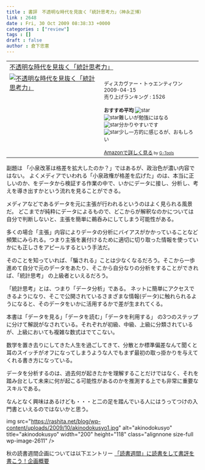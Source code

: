 ```yaml
---
title : 書評　不透明な時代を見抜く「統計思考力」（神永正博）
link : 2648
date : Fri, 30 Oct 2009 08:38:33 +0000
categories : ["review"]
tags : []
draft : false
author : 倉下忠憲
---
```


<table  border="0" cellpadding="5"><tr><td colspan="2"><a href="http://www.amazon.co.jp/%E4%B8%8D%E9%80%8F%E6%98%8E%E3%81%AA%E6%99%82%E4%BB%A3%E3%82%92%E8%A6%8B%E6%8A%9C%E3%81%8F%E3%80%8C%E7%B5%B1%E8%A8%88%E6%80%9D%E8%80%83%E5%8A%9B%E3%80%8D-%E7%A5%9E%E6%B0%B8-%E6%AD%A3%E5%8D%9A/dp/4887596995%3FSubscriptionId%3D15SMZCTB9V8NGR2TW082%26tag%3Drashita1000-22%26linkCode%3Dxm2%26camp%3D2025%26creative%3D165953%26creativeASIN%3D4887596995" target="_top">不透明な時代を見抜く「統計思考力」</a><img src='http://www.assoc-amazon.jp/e/ir?t=rashita1000-22&l=ur2&o=9' width='1' height='1' border='0' alt='' /></td></tr><tr><td valign="top"><a href="http://www.amazon.co.jp/%E4%B8%8D%E9%80%8F%E6%98%8E%E3%81%AA%E6%99%82%E4%BB%A3%E3%82%92%E8%A6%8B%E6%8A%9C%E3%81%8F%E3%80%8C%E7%B5%B1%E8%A8%88%E6%80%9D%E8%80%83%E5%8A%9B%E3%80%8D-%E7%A5%9E%E6%B0%B8-%E6%AD%A3%E5%8D%9A/dp/4887596995%3FSubscriptionId%3D15SMZCTB9V8NGR2TW082%26tag%3Drashita1000-22%26linkCode%3Dxm2%26camp%3D2025%26creative%3D165953%26creativeASIN%3D4887596995" target="_top"><img src="http://ecx.images-amazon.com/images/I/419vMGbnvyL._SL160_.jpg" border="0" alt="不透明な時代を見抜く「統計思考力」" /></a></td><td valign="top"><font size="-1"><br />ディスカヴァー・トゥエンティワン  2009-04-15<br />売り上げランキング : 1526<br /><br /><strong>おすすめ平均  </strong><img src="http://g-images.amazon.com/images/G/01/detail/stars-4-0.gif" alt="star" /><br /><img src="http://g-images.amazon.com/images/G/01/detail/stars-4-0.gif" alt="star" />難しいが勉強にはなる<br /><img src="http://g-images.amazon.com/images/G/01/detail/stars-4-0.gif" alt="star" />分かりやすいです<br /><img src="http://g-images.amazon.com/images/G/01/detail/stars-3-0.gif" alt="star" />少し一方的に感じるが、おもしろい<br /><br /><a href="http://www.amazon.co.jp/%E4%B8%8D%E9%80%8F%E6%98%8E%E3%81%AA%E6%99%82%E4%BB%A3%E3%82%92%E8%A6%8B%E6%8A%9C%E3%81%8F%E3%80%8C%E7%B5%B1%E8%A8%88%E6%80%9D%E8%80%83%E5%8A%9B%E3%80%8D-%E7%A5%9E%E6%B0%B8-%E6%AD%A3%E5%8D%9A/dp/4887596995%3FSubscriptionId%3D15SMZCTB9V8NGR2TW082%26tag%3Drashita1000-22%26linkCode%3Dxm2%26camp%3D2025%26creative%3D165953%26creativeASIN%3D4887596995" target="_top">Amazonで詳しく見る</a></font><font size="-2"> by <a href="http://www.goodpic.com/mt/aws/index.html" >G-Tools</a></font></td></tr></table>


副題は 「小泉改革は格差を拡大したのか？」ではあるが、政治色が濃い内容ではない。
よくメディアでいわれる「小泉政権が格差を広げた」のは、本当に正しいのか、をデータから検証する作業の中で、いかにデータに接し、分析し、考えを導き出すかという流れを見ることができる。


メディアなどであるデータを元に主張が行われるというのはよく見られる風景だ。
どこまでが純粋にデータによるもので、どこからが解釈なのかについては自分で判断しないと、主張を簡単に鵜呑みにしてしまう可能性がある。

多くの場合「主張」内容によりデータの分析にバイアスがかかっていることなど頻繁にみられる。つまり主張を裏付けるために適切に切り取った情報を使っていかにも正しさをアピールするという手法だ。

そのことを知っていれば、「騙される」ことは少なくなるだろう。そこから一歩進めて自分で元のデータをあたり、そこから自分なりの分析をすることができれば、「統計思考」
の上級者といえるだろう。

「統計思考」とは、つまり「データ分析」である。
ネットに簡単にアクセスできるようになり、そこで公開されているさまざまな情報(データ)に触れられるようになると、そのデータをいかに活用するかで差が生まれてくる。

本書は「データを見る」「データを読む」「データを利用する」 の3つのステップに分けて解説がなされている。それぞれが初級、中級、上級に分類されているが、上級においても複雑な数式はでてこない。

数学を置き去りにしてきた人生を過ごしてきて、分散とか標準偏差なんて聞くと耳のスイッチがオフになってしまうような人でもまず最初の取っ掛かりを与えてくれる書き方になっている。

データを分析するのは、過去何が起きたかを理解することだけではなく、それを踏み台として未来に何が起こる可能性があるのかを推測する上でも非常に重要なスキルである。

なんとなく興味はあるけども・・・と二の足を踏んでいる人にはうってつけの入門書といえるのではないかと思う。

img src="https://rashita.net/blog/wp-content/uploads/2009/10/akinodokusyo1.jpg" alt="akinodokusyo" title="akinodokusyo" width="200" height="118" class="alignnone size-full wp-image-2611" />

秋の読書週間企画については以下エントリー
<a href="https://rashita.net/blog/?p=2606">「読書週間」に読書をして書評を書こう！企画概要</a>